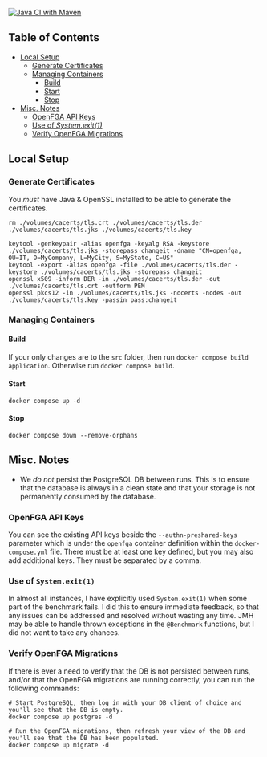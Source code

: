 [![Java CI with Maven](https://github.com/Valkryst/OpenFGA_Performance_Benchmarks/actions/workflows/maven.yml/badge.svg)](https://github.com/Valkryst/OpenFGA_Performance_Benchmarks/actions/workflows/maven.yml)

## Table of Contents

* [Local Setup](#local-setup)
  * [Generate Certificates](#generate-certificates)
  * [Managing Containers](#managing-containers)
    * [Build](#build)
    * [Start](#start)
    * [Stop](#stop)
* [Misc. Notes](#misc-notes)
  * [OpenFGA API Keys](#openfga-api-keys)
  * [Use of _System.exit(1)_](#use-of-systemexit1)
  * [Verify OpenFGA Migrations](#verify-openfga-migrations)

## Local Setup

### Generate Certificates

You _must_ have Java & OpenSSL installed to be able to generate the certificates.

```shell
rm ./volumes/cacerts/tls.crt ./volumes/cacerts/tls.der ./volumes/cacerts/tls.jks ./volumes/cacerts/tls.key

keytool -genkeypair -alias openfga -keyalg RSA -keystore ./volumes/cacerts/tls.jks -storepass changeit -dname "CN=openfga, OU=IT, O=MyCompany, L=MyCity, S=MyState, C=US"
keytool -export -alias openfga -file ./volumes/cacerts/tls.der -keystore ./volumes/cacerts/tls.jks -storepass changeit
openssl x509 -inform DER -in ./volumes/cacerts/tls.der -out ./volumes/cacerts/tls.crt -outform PEM
openssl pkcs12 -in ./volumes/cacerts/tls.jks -nocerts -nodes -out ./volumes/cacerts/tls.key -passin pass:changeit
```

### Managing Containers

#### Build

If your only changes are to the `src` folder, then run `docker compose build application`. Otherwise run `docker compose
build`.

#### Start

```shell
docker compose up -d
```

#### Stop

```shell
docker compose down --remove-orphans
```

## Misc. Notes

- We _do not_ persist the PostgreSQL DB between runs. This is to ensure that the database is always in a clean state and
  that your storage is not permanently consumed by the database.

### OpenFGA API Keys

You can see the existing API keys beside the `--authn-preshared-keys` parameter which is under the `openfga` container
definition within the `docker-compose.yml` file. There must be at least one key defined, but you may also add additional
keys. They must be separated by a comma.

### Use of `System.exit(1)`

In almost all instances, I have explicitly used `System.exit(1)` when some part of the benchmark fails. I did this to
ensure immediate feedback, so that any issues can be addressed and resolved without wasting any time. JMH may be able
to handle thrown exceptions in the `@Benchmark` functions, but I did not want to take any chances.

### Verify OpenFGA Migrations

If there is ever a need to verify that the DB is not persisted between runs, and/or that the OpenFGA migrations are
running correctly, you can run the following commands:

```shell
# Start PostgreSQL, then log in with your DB client of choice and you'll see that the DB is empty.
docker compose up postgres -d

# Run the OpenFGA migrations, then refresh your view of the DB and you'll see that the DB has been populated.
docker compose up migrate -d
```